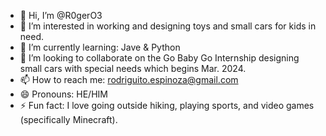 - 👋 Hi, I’m @R0gerO3
- 👀 I’m interested in working and designing toys and small cars for kids in need.
- 🌱 I’m currently learning: Jave & Python
- 💞️ I’m looking to collaborate on the Go Baby Go  Internship designing small cars with special needs which begins Mar. 2024.
- 📫 How to reach me: rodriguito.espinoza@gmail.com
- 😄 Pronouns: HE/HIM
- ⚡ Fun fact: I love going outside hiking, playing sports, and video games (specifically Minecraft).

<!---
R0gerO3/R0gerO3 is a ✨ special ✨ repository because its `README.md` (this file) appears on your GitHub profile.
You can click the Preview link to take a look at your changes.
--->
